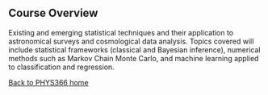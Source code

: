 ## Course Overview

Existing and emerging statistical techniques and their application to astronomical surveys and cosmological data analysis. Topics covered will include statistical frameworks (classical and Bayesian inference), numerical methods such as Markov Chain Monte Carlo, and machine learning applied to classification and regression.


[Back to PHYS366 home](https://github.com/drphilmarshall/StatisticalMethods/blob/master/README.md)
